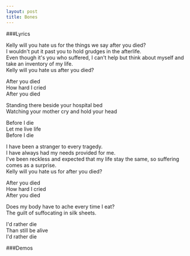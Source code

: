 ```yaml
---
layout: post
title: Bones
---
```


###Lyrics


Kelly will you hate us for the things we say after you died?  
I wouldn't put it past you to hold grudges in the afterlife.  
Even though it's you who suffered, I can't help but think about myself and take an inventory of my life.  
Kelly will you hate us after you died?  

After you died  
How hard I cried  
After you died  

Standing there beside your hospital bed  
Watching your mother cry and hold your head  

Before I die  
Let me live life  
Before I die  

I have been a stranger to every tragedy.  
I have always had my needs provided for me.  
I've been reckless and expected that my life stay the same, so suffering comes as a surprise.  
Kelly will you hate us for after you died?  

After you died  
How hard I cried  
After you died  

Does my body have to ache every time I eat?  
The guilt of suffocating in silk sheets.  

I'd rather die  
Than still be alive  
I'd rather die  
 

###Demos

